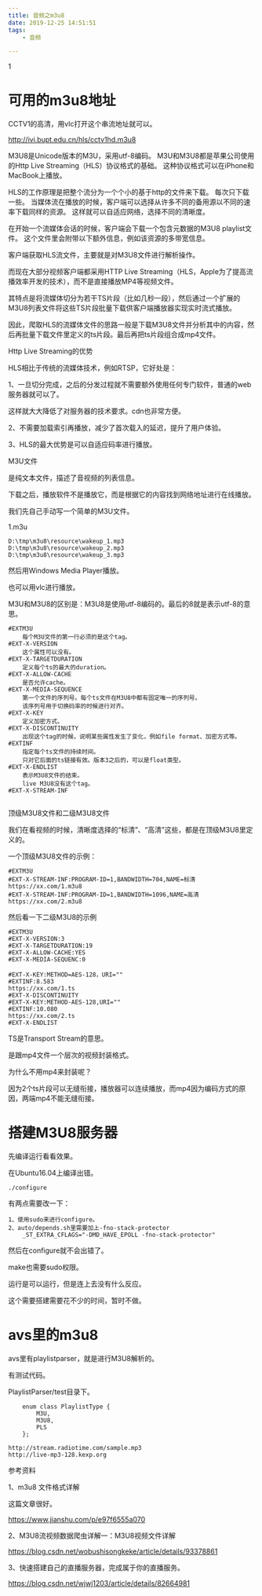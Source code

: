 ```yaml
---
title: 音频之m3u8
date: 2019-12-25 14:51:51
tags:
	- 音频

---
```


1

# 可用的m3u8地址

CCTV1的高清，用vlc打开这个串流地址就可以。

http://ivi.bupt.edu.cn/hls/cctv1hd.m3u8



M3U8是Unicode版本的M3U，采用utf-8编码。
M3U和M3U8都是苹果公司使用的Http Live Streaming（HLS）协议格式的基础。
这种协议格式可以在iPhone和MacBook上播放。

HLS的工作原理是把整个流分为一个个小的基于http的文件来下载。
每次只下载一些。
当媒体流在播放的时候，客户端可以选择从许多不同的备用源以不同的速率下载同样的资源。
这样就可以自适应网络，选择不同的清晰度。

在开始一个流媒体会话的时候，客户端会下载一个包含元数据的M3U8 playlist文件。
这个文件里会附带以下额外信息，例如该资源的多带宽信息。

客户端获取HLS流文件，主要就是对M3U8文件进行解析操作。

而现在大部分视频客户端都采用HTTP Live Streaming（HLS，Apple为了提高流播效率开发的技术），而不是直接播放MP4等视频文件。

其特点是将流媒体切分为若干TS片段（比如几秒一段），然后通过一个扩展的M3U8列表文件将这些TS片段批量下载供客户端播放器实现实时流式播放。

因此，爬取HLS的流媒体文件的思路一般是下载M3U8文件并分析其中的内容，然后再批量下载文件里定义的ts片段。最后再把ts片段组合成mp4文件。

Http Live Streaming的优势

HLS相比于传统的流媒体技术，例如RTSP，它好处是：

1、一旦切分完成，之后的分发过程就不需要额外使用任何专门软件，普通的web服务器就可以了。

这样就大大降低了对服务器的技术要求。cdn也非常方便。

2、不需要加载索引再播放，减少了首次载入的延迟，提升了用户体验。

3、HLS的最大优势是可以自适应码率进行播放。



M3U文件

是纯文本文件，描述了音视频的列表信息。

下载之后，播放软件不是播放它，而是根据它的内容找到网络地址进行在线播放。

我们先自己手动写一个简单的M3U文件。

1.m3u

```
D:\tmp\m3u8\resource\wakeup_1.mp3
D:\tmp\m3u8\resource\wakeup_2.mp3
D:\tmp\m3u8\resource\wakeup_3.mp3
```

然后用Windows Media Player播放。

也可以用vlc进行播放。

M3U和M3U8的区别是：M3U8是使用utf-8编码的。最后的8就是表示utf-8的意思。

```
#EXTM3U
	每个M3U文件的第一行必须的是这个tag。
#EXT-X-VERSION
	这个属性可以没有。
#EXT-X-TARGETDURATION
	定义每个ts的最大的duration。
#EXT-X-ALLOW-CACHE
	是否允许cache。
#EXT-X-MEDIA-SEQUENCE
	第一个文件的序列号。每个ts文件在M3U8中都有固定唯一的序列号。
	该序列号用于切换码率的时候进行对齐。
#EXT-X-KEY
	定义加密方式。
#EXT-X-DISCONTINUITY
	出现这个tag的时候，说明某些属性发生了变化，例如file format、加密方式等。
#EXTINF
	指定每个ts文件的持续时间。
	只对它后面的ts链接有效。版本3之后的，可以是float类型。
#EXT-X-ENDLIST
	表示M3U8文件的结束。
	live M3U8没有这个tag。
#EXT-X-STREAM-INF
	
```

顶级M3U8文件和二级M3U8文件

我们在看视频的时候，清晰度选择的“标清”、“高清”这些，都是在顶级M3U8里定义的。

一个顶级M3U8文件的示例：

```
#EXTM3U
#EXT-X-STREAM-INF:PROGRAM-ID=1,BANDWIDTH=704,NAME=标清
https://xx.com/1.m3u8
#EXT-X-STREAM-INF:PROGRAM-ID=1,BANDWIDTH=1096,NAME=高清
https://xx.com/2.m3u8
```

然后看一下二级M3U8的示例

```
#EXTM3U
#EXT-X-VERSION:3
#EXT-X-TARGETDURATION:19
#EXT-X-ALLOW-CACHE:YES
#EXT-X-MEDIA-SEQUENC:0

#EXT-X-KEY:METHOD=AES-128，URI=""
#EXTINF:8.583
https://xx.com/1.ts
#EXT-X-DISCONTINUITY
#EXT-X-KEY:METHOD-AES-128,URI=""
#EXTINF:10.080
https://xx.com/2.ts
#EXT-X-ENDLIST
```

TS是Transport Stream的意思。

是跟mp4文件一个层次的视频封装格式。

为什么不用mp4来封装呢？

因为2个ts片段可以无缝衔接，播放器可以连续播放，而mp4因为编码方式的原因，两端mp4不能无缝衔接。



# 搭建M3U8服务器

先编译运行看看效果。

在Ubuntu16.04上编译出错。

```
./configure
```

有两点需要改一下：

```
1、使用sudo来进行configure。
2、auto/depends.sh里需要加上-fno-stack-protector
	_ST_EXTRA_CFLAGS="-DMD_HAVE_EPOLL -fno-stack-protector"
```

然后在configure就不会出错了。

make也需要sudo权限。

运行是可以运行，但是连上去没有什么反应。

这个需要搭建需要花不少的时间，暂时不做。



# avs里的m3u8

avs里有playlistparser，就是进行M3U8解析的。

有测试代码。

PlaylistParser/test目录下。

```
    enum class PlaylistType {
        M3U,
        M3U8,
        PLS
    };
```

```
http://stream.radiotime.com/sample.mp3
http://live-mp3-128.kexp.org
```



参考资料

1、m3u8 文件格式详解

这篇文章很好。

https://www.jianshu.com/p/e97f6555a070

2、M3U8流视频数据爬虫详解一：M3U8视频文件详解

https://blog.csdn.net/wobushisongkeke/article/details/93378861

3、快速搭建自己的直播服务器，完成属于你的直播服务。

https://blog.csdn.net/wjwj1203/article/details/82664981